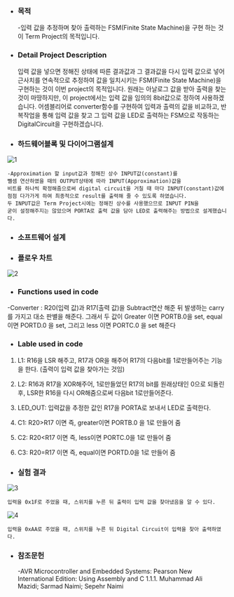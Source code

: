 * ### 목적

     -입력 값을 추정하며 찾아 출력하는 FSM(Finite State Machine)을 구현 하는 것이 Term Project의 목적입니다.
     
* ### Detail Project Description 
    입력 값을 넣으면 정해진 상태에 따른 결과값과 그 결과값을 다시 입력 값으로 넣어
    근사치를 연속적으로 추정하여 값을 일치시키는 FSM(Finite State Machine)을 구현하는 것이
    이번 project의 목적입니다. 
    원래는 아날로그 값을 받아 출력을 찾는 것이 마땅하지만, 
    이 project에서는 입력 값을 임의의 8bit값으로 정하여 사용하겠습니다. 
    어셈블리어로 converter함수를 구현하여 입력과 출력의 값을 비교하고, 
    반복작업을 통해 입력 값을 찾고 그 입력 값을 LED로 출력하는 FSM으로 작동하는 DigitalCircuit을 구현하겠습니다.  



* ### 하드웨어블록 및 다이어그램설계
 
 ![1](https://user-images.githubusercontent.com/44973398/48902198-2f8e5a00-ee9b-11e8-813f-8bcceca5d105.PNG)
 
    -Approximation 할 input값과 정해진 상수 INPUT값(constant)를
    뺄셈 연산하였을 때의 OUTPUT상태에 따라 INPUT(Approximation)값을 
    비트를 하나씩 확정해줌으로써 digital circuit을 거칠 때 마다 INPUT(constant)값에
    점점 다가가게 하여 최종적으로 result를 출력해 줄 수 있도록 하였습니다.
    두 INPUT값은 Term Project시에는 정해진 상수를 사용했으므로 INPUT PIN을 
    굳이 설정해주지는 않았으며 PORTA로 출력 값을 담아 LED로 출력해주는 방법으로 설계했습니다.


* ### 소프트웨어 설계

* ### 플로우 차트

![2](https://user-images.githubusercontent.com/44973398/48902322-93b11e00-ee9b-11e8-98db-789ddee3730d.PNG)


* ### Functions used in code
-Converter : R20(입력 값)과 R17(출력 값)을 Subtract연산 해준 뒤 발생하는 carry를 가지고 대소 판별을 해준다.
그래서 두 값이 Greater 이면 PORTB.0을 set, equal 이면 PORTD.0 을 set, 그리고 less 이면 PORTC.0 을 set 해준다

* ### Lable used in code
1. L1: R16을 LSR 해주고, R17과 OR을 해주어 R17의 다음bit를 1로만들어주는 기능을 한다. (출력이 입력 값을 찾아가는 것임)

2. L2: R16과 R17을 XOR해주어, 1로만들었던 R17의 bit를 원래상태인 0으로 되돌린후, LSR한 R16을 다시 OR해줌으로써 다음bit 1로만들어준다.

3. LED_OUT: 입력값을 추정한 값인 R17을 PORTA로 보내서 LED로 출력한다.

4. C1: R20>R17 이면 즉, greater이면 PORTB.0 을 1로 만들어 줌

5. C2: R20<R17 이면 즉, less이면 PORTC.0을 1로 만들어 줌

6. C3: R20=R17 이면 즉, equal이면 PORTD.0을 1로 만들어 줌


* ### 실험 결과

![3](https://user-images.githubusercontent.com/44973398/48902369-bc391800-ee9b-11e8-8de8-ce33b61bf8ac.PNG)

    입력을 0x1F로 주었을 때, 스위치를 누른 뒤 출력이 입력 값을 찾아냈음을 알 수 있다.

![4](https://user-images.githubusercontent.com/44973398/48902370-bcd1ae80-ee9b-11e8-9e60-234003229830.PNG)

    입력을 0xAA로 주었을 때, 스위치를 누른 뒤 Digital Circuit이 입력을 찾아 출력하였다.

* ### 참조문헌
    -AVR Microcontroller and Embedded Systems: Pearson New International Edition: Using Assembly and C
    1.1.1. Muhammad Ali Mazidi; Sarmad Naimi; Sepehr Naimi
